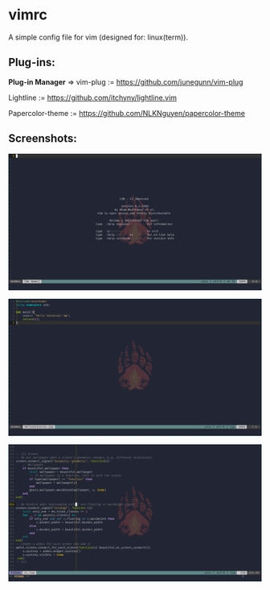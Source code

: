 # vimrc
A simple config file for vim (designed for: linux(term)).

## Plug-ins:
**Plug-in Manager** => vim-plug := https://github.com/junegunn/vim-plug

Lightline := https://github.com/itchyny/lightline.vim

Papercolor-theme := https://github.com/NLKNguyen/papercolor-theme

## Screenshots:

![Screenshot1.png](/screenshots/screenshot_1.png)

![Screenshot2.png](/screenshots/screenshot_2.png)

![Screenshot3.png](/screenshots/screenshot_3.png)
